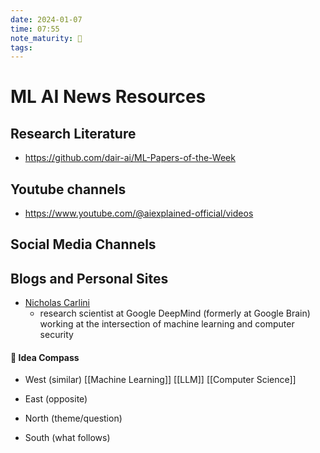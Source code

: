 ```yaml
---
date: 2024-01-07
time: 07:55
note_maturity: 🌱
tags:
---
```

# ML AI News Resources

## Research Literature

- https://github.com/dair-ai/ML-Papers-of-the-Week

## Youtube channels

- https://www.youtube.com/@aiexplained-official/videos

## Social Media Channels


## Blogs and Personal Sites

- [Nicholas Carlini](https://nicholas.carlini.com/)
	- research scientist at Google DeepMind (formerly at Google Brain) working at the intersection of machine learning and computer security









#### 🧭  Idea Compass
- West  (similar) 
[[Machine Learning]] [[LLM]] [[Computer Science]]
- East (opposite)

- North (theme/question)

- South (what follows)
